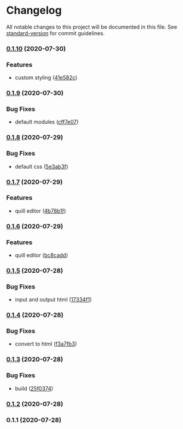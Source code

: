 # Changelog

All notable changes to this project will be documented in this file. See [standard-version](https://github.com/conventional-changelog/standard-version) for commit guidelines.

### [0.1.10](https://github.com/harryy2510/wysiwyg-editor/compare/v0.1.9...v0.1.10) (2020-07-30)


### Features

* custom styling ([41e582c](https://github.com/harryy2510/wysiwyg-editor/commit/41e582c2e18ac6a82f0cb72d2eee815cfc551796))

### [0.1.9](https://github.com/harryy2510/wysiwyg-editor/compare/v0.1.8...v0.1.9) (2020-07-30)


### Bug Fixes

* default modules ([cff7e07](https://github.com/harryy2510/wysiwyg-editor/commit/cff7e071054a9060564f3d2bf1eb7a6fd520c552))

### [0.1.8](https://github.com/harryy2510/wysiwyg-editor/compare/v0.1.7...v0.1.8) (2020-07-29)


### Bug Fixes

* default css ([5e3ab3f](https://github.com/harryy2510/wysiwyg-editor/commit/5e3ab3f50465fdafa3729a58c72ce8bee607afe9))

### [0.1.7](https://github.com/harryy2510/wysiwyg-editor/compare/v0.1.6...v0.1.7) (2020-07-29)


### Features

* quill editor ([4b78b1f](https://github.com/harryy2510/wysiwyg-editor/commit/4b78b1f4326fc75ebfdf89f28ef24859f57c35c7))

### [0.1.6](https://github.com/harryy2510/wysiwyg-editor/compare/v0.1.5...v0.1.6) (2020-07-29)


### Features

* quill editor ([bc8cadd](https://github.com/harryy2510/wysiwyg-editor/commit/bc8cadd0f0af0e73be5bf37503169b29dea3183e))

### [0.1.5](https://github.com/harryy2510/wysiwyg-editor/compare/v0.1.4...v0.1.5) (2020-07-28)


### Bug Fixes

* input and output html ([17334f1](https://github.com/harryy2510/wysiwyg-editor/commit/17334f1a7103f39836319c213187814c41eb3030))

### [0.1.4](https://github.com/harryy2510/wysiwyg-editor/compare/v0.1.3...v0.1.4) (2020-07-28)


### Bug Fixes

* convert to html ([f3a7fb3](https://github.com/harryy2510/wysiwyg-editor/commit/f3a7fb3ba6b47694c935833ea20db7e7de70f3eb))

### [0.1.3](https://github.com/harryy2510/wysiwyg-editor/compare/v0.1.2...v0.1.3) (2020-07-28)


### Bug Fixes

* build ([25f0374](https://github.com/harryy2510/wysiwyg-editor/commit/25f037402fdc29fa683ca686dc90fa1398f87d30))

### [0.1.2](https://github.com/harryy2510/wysiwyg-editor/compare/v0.1.1...v0.1.2) (2020-07-28)

### 0.1.1 (2020-07-28)
